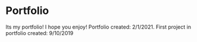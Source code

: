 # Portfolio
Its my portfolio! I hope you enjoy! Portfolio created: 2/1/2021. First project in portfolio created: 9/10/2019

